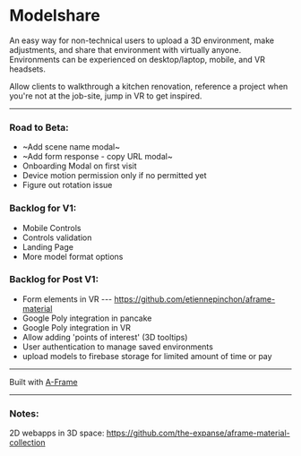 # Modelshare

An easy way for non-technical users to upload a 3D environment, make adjustments, and share that environment with virtually anyone. Environments can be experienced on desktop/laptop, mobile, and VR headsets.

Allow clients to walkthrough a kitchen renovation, reference a project when you're not at the job-site, jump in VR to get inspired.

---
### Road to Beta:
- ~Add scene name modal~
- ~Add form response - copy URL modal~
- Onboarding Modal on first visit
- Device motion permission only if no permitted yet
- Figure out rotation issue

### Backlog for V1:
- Mobile Controls
- Controls validation
- Landing Page
- More model format options

### Backlog for Post V1:
- Form elements in VR
--- https://github.com/etiennepinchon/aframe-material
- Google Poly integration in pancake
- Google Poly integration in VR
- Allow adding 'points of interest' (3D tooltips)
- User authentication to manage saved environments
- upload models to firebase storage for limited amount of time or pay

---

Built with [A-Frame](https://aframe.io)

---

### Notes:
2D webapps in 3D space: https://github.com/the-expanse/aframe-material-collection
